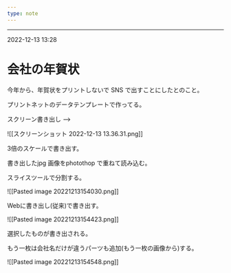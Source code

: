 ```yaml
---
type: note
---
```



---
2022-12-13  13:28

# 会社の年賀状

今年から、年賀状をプリントしないで SNS で出すことにしたとのこと。

プリントネットのデータテンプレートで作ってる。

スクリーン書き出し -->

![[スクリーンショット 2022-12-13 13.36.31.png]]


3倍のスケールで書き出す。

書き出したjpg 画像をphotothop で重ねて読み込む。

スライスツールで分割する。

![[Pasted image 20221213154030.png]]

Webに書き出し(従来)で書き出す。

![[Pasted image 20221213154423.png]]

選択したものが書き出される。

もう一枚は会社名だけが違うパーツも追加(もう一枚の画像から)する。

![[Pasted image 20221213154548.png]]





